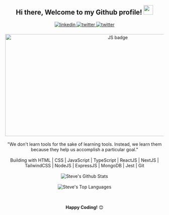 <div align="center">
<h2> Hi there, Welcome to my Github profile! <img src="https://github.com/abdoachhoubi/abdoachhoubi/blob/main/gifs/Hi.gif" width="30"></h2>
<a href="https://www.linkedin.com/in/stephen-bulus-551228184/" target="_blank">
<img src=https://img.shields.io/badge/linkedin-%2300acee.svg?color=405DE6&style=for-the-badge&logo=linkedin&logoColor=white alt=linkedin style="margin-bottom: 5px;" />
</a>
<a href="https://twitter.com/stephenwayar" target="_blank">
<img src=https://img.shields.io/badge/twitter-%2300acee.svg?color=1DA1F2&style=for-the-badge&logo=twitter&logoColor=white alt=twitter style="margin-bottom: 5px;" />
</a>
<a href="mailto:stephenbuluswayar@gmail.com" target="_blank">
<img src=https://img.shields.io/badge/email-%2300acee.svg?color=red&style=for-the-badge&logo=gmail&logoColor=white alt=twitter style="margin-bottom: 5px;" />
</a>
<br />
<br />
<img width="700px" height="325px" src="https://blog.teoman.me/wp-content/uploads/2022/12/laravel-featured.png" alt="JS badge">
<br />
<br />
"We don't learn tools for the sake of learning tools. Instead, we learn them because they help us accomplish a particular goal."
<br />
<br />  
Building with HTML | CSS | JavaScript | TypeScript | ReactJS | NextJS | TailwindCSS | NodeJS | ExpressJS | MongoDB | Jest | Git 

<br />
<br />

<img align="center" src="https://github-readme-stats.vercel.app/api?username=stephenwayar&include_all_commits=true&count_private=true&show_icons=true&theme=light&line_height=30" alt="Steve's Github Stats">
<br />
<br />
<img src="https://github-readme-stats.vercel.app/api/top-langs/?username=stephenwayar&layout=compact&theme=light" alt="Steve's Top Languages"/>
<br />
<br />
<br />

**Happy Coding!** 😊

</div>

<br />
<br />

<!-- <div align="center">
<br />

## Latest Blog Posts

<a href="https://achhoubiplus.hashnode.dev/js-notes-2" target="_blank"><img width="90%" src="https://achhoubiplus.hashnode.dev/_next/image?url=https%3A%2F%2Fcdn.hashnode.com%2Fres%2Fhashnode%2Fimage%2Fupload%2Fv1650256399208%2FYmEEqvK4x.png%3Fw%3D1600%26h%3D840%26fit%3Dcrop%26crop%3Dentropy%26auto%3Dcompress%2Cformat%26format%3Dwebp&w=1920&q=75" alt="Advanced JavaScript Course Notes part 2"></a>
<br />
<br />
<a href="https://achhoubiplus.hashnode.dev/js-notes-1" target="_blank"><img width="90%" src="https://achhoubiplus.hashnode.dev/_next/image?url=https%3A%2F%2Fcdn.hashnode.com%2Fres%2Fhashnode%2Fimage%2Fupload%2Fv1650212088986%2FSouwgiSjK.png%3Fw%3D1600%26h%3D840%26fit%3Dcrop%26crop%3Dentropy%26auto%3Dcompress%2Cformat%26format%3Dwebp&w=1920&q=75" alt="Advanced JavaScript Course Notes ppart 1"></a>
<br />
<br />
<a href="https://achhoubiplus.hashnode.dev/sass" target="_blank"><img width="90%" src="https://achhoubiplus.hashnode.dev/_next/image?url=https%3A%2F%2Fcdn.hashnode.com%2Fres%2Fhashnode%2Fimage%2Fupload%2Fv1650148500660%2FMxfhBewFy.png%3Fw%3D1600%26h%3D840%26fit%3Dcrop%26crop%3Dentropy%26auto%3Dcompress%2Cformat%26format%3Dwebp&w=1920&q=75" alt="Stop using CSS and start using SASS!"></a>

</div> -->
